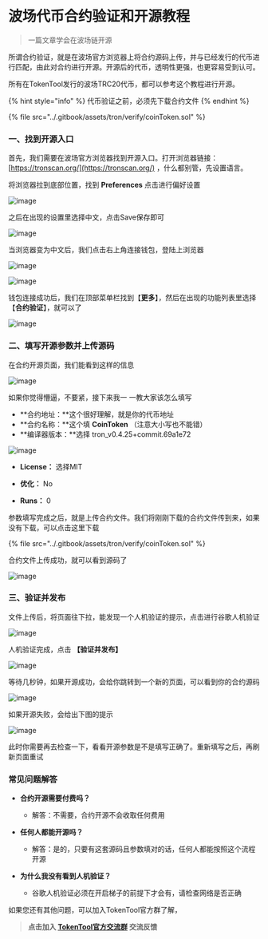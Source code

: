 # 波场代币合约验证和开源教程

> 一篇文章学会在波场链开源

所谓合约验证，就是在波场官方浏览器上将合约源码上传，并与已经发行的代币进行匹配，由此对合约进行开源。开源后的代币，透明性更强，也更容易受到认可。

所有在TokenTool发行的波场TRC20代币，都可以参考这个教程进行开源。

{% hint style="info" %}
代币验证之前，必须先下载合约文件
{% endhint %}

{% file src="../.gitbook/assets/tron/verify/coinToken.sol" %}

### 一、找到开源入口

首先，我们需要在波场官方浏览器找到开源入口。打开浏览器链接：[https://tronscan.org/](https://tronscan.org/) ，什么都别管，先设置语言。

将浏览器拉到底部位置，找到 **Preferences** 点击进行偏好设置

![image](../.gitbook/assets/tron/verify/1.png)

之后在出现的设置里选择中文，点击Save保存即可

![image](../.gitbook/assets/tron/verify/2.png)

当浏览器变为中文后，我们点击右上角连接钱包，登陆上浏览器

![image](../.gitbook/assets/tron/verify/3.png)

![image](../.gitbook/assets/tron/verify/4.png)

钱包连接成功后，我们在顶部菜单栏找到【**更多**】，然后在出现的功能列表里选择【**合约验证**】，就可以了

![image](../.gitbook/assets/tron/verify/5.png)



### 二、填写开源参数并上传源码

在合约开源页面，我们能看到这样的信息

![image](../.gitbook/assets/tron/verify/6.png)

如果你觉得懵逼，不要紧，接下来我一 一教大家该怎么填写

- **合约地址：**这个很好理解，就是你的代币地址
- **合约名称：**这个填 **CoinToken** （注意大小写也不能错）
- **编译器版本：**选择 tron_v0.4.25+commit.69a1e72

![image](../.gitbook/assets/tron/verify/7.png)

-  **License：** 选择MIT

-  **优化：** No

-  **Runs：** 0

参数填写完成之后，就是上传合约文件。我们将刚刚下载的合约文件传到来，如果没有下载，可以点击这里下载

{% file src="../.gitbook/assets/tron/verify/coinToken.sol" %}

合约文件上传成功，就可以看到源码了

![image](../.gitbook/assets/tron/verify/8.png)



### 三、验证并发布

文件上传后，将页面往下拉，能发现一个人机验证的提示，点击进行谷歌人机验证

![image](../.gitbook/assets/tron/verify/9.png)

人机验证完成，点击 **【验证并发布】**

![image](../.gitbook/assets/tron/verify/10.png)

等待几秒钟，如果开源成功，会给你跳转到一个新的页面，可以看到你的合约源码

![image](../.gitbook/assets/tron/verify/11.png)

如果开源失败，会给出下图的提示

![image](../.gitbook/assets/tron/verify/12.png)

此时你需要再去检查一下，看看开源参数是不是填写正确了。重新填写之后，再刷新页面重试

### 常见问题解答

- **合约开源需要付费吗？**
  - 解答：不需要，合约开源不会收取任何费用

- **任何人都能开源吗？**
  - 解答：是的，只要有这套源码且参数填对的话，任何人都能按照这个流程开源

- **为什么我没有看到人机验证？**
	- 谷歌人机验证必须在开启梯子的前提下才会有，请检查网络是否正确


如果您还有其他问题，可以加入TokenTool官方群了解，

> **点击加入 [TokenTool官方交流群](https://t.me/tokentool_app) 交流反馈**